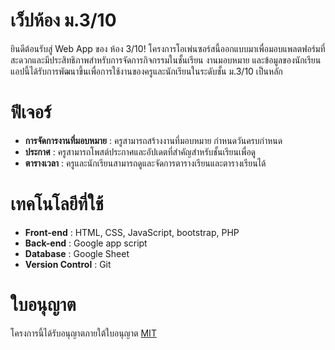 # เว็ปห้อง ม.3/10
ยินดีต้อนรับสู่ Web App ของ ห้อง 3/10! โครงการโอเพ่นซอร์สนี้ออกแบบมาเพื่อมอบแพลตฟอร์มที่สะดวกและมีประสิทธิภาพสำหรับการจัดการกิจกรรมในชั้นเรียน งานมอบหมาย และข้อมูลของนักเรียน แอปนี้ได้รับการพัฒนาขึ้นเพื่อการใช้งานของครูและนักเรียนในระดับชั้น ม.3/10 เป็นหลัก

# ฟีเจอร์
- **การจัดการงานที่มอบหมาย** : ครูสามารถสร้างงานที่มอบหมาย กำหนดวันครบกำหนด
- **ประกาศ** : ครูสามารถโพสต์ประกาศและอัปเดตที่สำคัญสำหรับชั้นเรียนเพื่อดู
- **ตารางเวลา** : ครูและนักเรียนสามารถดูและจัดการตารางเรียนและตารางเรียนได้

# เทคโนโลยีที่ใช้
- **Front-end** : HTML, CSS, JavaScript, bootstrap, PHP
- **Back-end** : Google app script
- **Database** : Google Sheet
- **Version Control** : Git

# ใบอนุญาต
โครงการนี้ได้รับอนุญาตภายใต้ใบอนุญาต [MIT](https://en.wikipedia.org/wiki/MIT_License)

